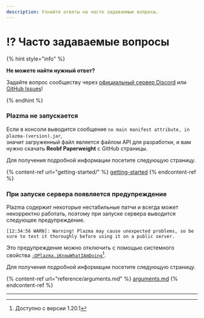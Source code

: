 ```yaml
---
description: Узнайте ответы на часто задаваемые вопросы.
---
```


# ⁉️ Часто задаваемые вопросы

{% hint style="info" %}

**Не можете найти нужный ответ?**

Задайте вопрос сообществу через [официальный сервер Discord](https://discord.gg/MmfC52K8A8) или [GitHub Issues](https://github.com/PlazmaMC/PlazmaBukkit/issues)!

{% endhint %}

### Plazma не запускается

Если в консоли выводится сообщение `no main manifest attribute, in plazma-(version).jar`,\
значит загруженный файл является файлом API для разработки, и вам нужно скачать **Reobf Paperweight** с GitHub страницы.

Для получения подробной информации посетите следующую страницу.

{% content-ref url="getting-started/" %}
[getting-started](getting-started#id-2)
{% endcontent-ref %}

### При запуске сервера появляется предупреждение

Plazma содержит некоторые нестабильные патчи и всегда может некорректно работать, поэтому при запуске сервера выводится следующее предупреждение.

```log
[12:34:56 WARN]: Warning! Plazma may cause unexpected problems, so be sure to test it thoroughly before using it on a public server.
```

Это предупреждение можно отключить с помощью системного свойства [`-DPlazma.iKnowWhatIAmDoing`](#user-content-fn-1)[^1].

Для получения подробной информации посетите следующую страницу.

{% content-ref url="reference/arguments.md" %}
[arguments.md](reference/arguments.md#plazma.iknowwhatiamdoing)
{% endcontent-ref %}

***

[^1]: Доступно с версии 1.20.1
